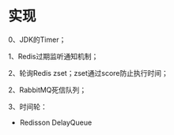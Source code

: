 

# 实现
0、JDK的Timer；

1、Redis过期监听通知机制；

2、轮询Redis zset；zset通过score防止执行时间；

2、RabbitMQ死信队列；

3、时间轮：
- Redisson DelayQueue

